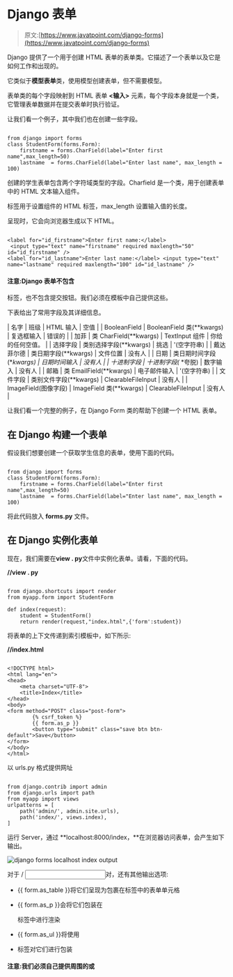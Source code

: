 # Django 表单

> 原文:[https://www.javatpoint.com/django-forms](https://www.javatpoint.com/django-forms)

Django 提供了一个用于创建 HTML 表单的表单类。它描述了一个表单以及它是如何工作和出现的。

它类似于**模型表单**类，使用模型创建表单，但不需要模型。

表单类的每个字段映射到 HTML 表单 **<输入>** 元素，每个字段本身就是一个类，它管理表单数据并在提交表单时执行验证。

让我们看一个例子，其中我们也在创建一些字段。

```

from django import forms
class StudentForm(forms.Form):
    firstname = forms.CharField(label="Enter first name",max_length=50)
    lastname  = forms.CharField(label="Enter last name", max_length = 100)

```

创建的学生表单包含两个字符域类型的字段。Charfield 是一个类，用于创建表单中的 HTML 文本输入组件。

标签用于设置组件的 HTML 标签，max_length 设置输入值的长度。

呈现时，它会向浏览器生成以下 HTML。

```

<label for="id_firstname">Enter first name:</label>
 <input type="text" name="firstname" required maxlength="50" id="id_firstname" />
<label for="id_lastname">Enter last name:</label> <input type="text" name="lastname" required maxlength="100" id="id_lastname" />

```

#### 注意:Django 表单不包含

<form>标签，也不包含提交按钮。我们必须在模板中自己提供这些。</form>

下表给出了常用字段及其详细信息。

| 名字 | 班级 | HTML 输入 | 空值 |
| BooleanField | BooleanField 类(**kwargs) | 复选框输入 | 错误的 |
| 加菲 | 类 CharField(**kwargs) | TextInput 组件 | 你给的任何空值。 |
| 选择字段 | 类别选择字段(**kwargs) | 挑选 | '(空字符串) |
| 戴达菲尔德 | 类日期字段(**kwargs) | 文件位置 | 没有人 |
| 日期 | 类日期时间字段(**kwargs) | 日期时间输入 | 没有人 |
| 十进制字段 | 十进制字段(* *夸脱) | 数字输入 | 没有人 |
| 邮箱 | 类 EmailField(**kwargs) | 电子邮件输入 | '(空字符串) |
| 文件字段 | 类别文件字段(**kwargs) | ClearableFileInput | 没有人 |
| ImageField(图像字段) | ImageField 类(**kwargs) | ClearableFileInput | 没有人 |

让我们看一个完整的例子，在 Django Form 类的帮助下创建一个 HTML 表单。

## 在 Django 构建一个表单

假设我们想要创建一个获取学生信息的表单，使用下面的代码。

```

from django import forms
class StudentForm(forms.Form):
    firstname = forms.CharField(label="Enter first name",max_length=50)
    lastname  = forms.CharField(label="Enter last name", max_length = 100)

```

将此代码放入 **forms.py** 文件。

## 在 Django 实例化表单

现在，我们需要在**view . py**文件中实例化表单。请看，下面的代码。

**//view . py**

```

from django.shortcuts import render
from myapp.form import StudentForm

def index(request):
    student = StudentForm()
    return render(request,"index.html",{'form':student})

```

将表单的上下文传递到索引模板中，如下所示:

**//index.html**

```

<!DOCTYPE html>
<html lang="en">
<head>
    <meta charset="UTF-8">
    <title>Index</title>
</head>
<body>
<form method="POST" class="post-form">
        {% csrf_token %}
        {{ form.as_p }}
        <button type="submit" class="save btn btn-default">Save</button>
</form>
</body>
</html>

```

以 urls.py 格式提供网址

```

from django.contrib import admin
from django.urls import path
from myapp import views
urlpatterns = [
    path('admin/', admin.site.urls),
    path('index/', views.index),
]

```

运行 Server，通过 **localhost:8000/index，**在浏览器访问表单，会产生如下输出。

![django forms localhost index output](../Images/77c31779db8e6f98e5d38a96b6c6807a.png)

对于 <label>/ <input>对，还有其他输出选项:</label>

*   {{ form.as_table }}将它们呈现为包裹在标签中的表单单元格
*   {{ form.as_p }}会将它们包装在

    标签中进行渲染

*   {{ form.as_ul }}将使用
*   标签对它们进行包装

#### 注意:我们必须自己提供周围的或
